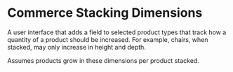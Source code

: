 # Commerce Stacking Dimensions

A user interface that adds a field to selected product types that track how a
quantity of a product should be increased. For example, chairs, when stacked,
may only increase in height and depth.

Assumes products grow in these dimensions per product stacked.

